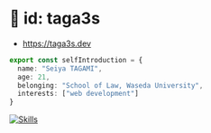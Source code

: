 # 🐳 id: taga3s
- https://taga3s.dev

```ts
export const selfIntroduction = {
  name: "Seiya TAGAMI",
  age: 21,
  belonging: "School of Law, Waseda University",
  interests: ["web development"]
}
```

[![Skills](https://skillicons.dev/icons?i=js,ts,nodejs,deno,rust,react,nextjs,githubactions,aws,terraform)](https://skillicons.dev)
